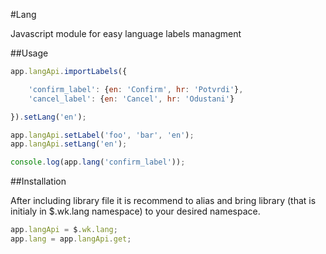 #Lang

Javascript module for easy language labels managment

##Usage
```javascript
app.langApi.importLabels({

	'confirm_label': {en: 'Confirm', hr: 'Potvrdi'},
	'cancel_label': {en: 'Cancel', hr: 'Odustani'}

}).setLang('en');

app.langApi.setLabel('foo', 'bar', 'en');
app.langApi.setLang('en');

console.log(app.lang('confirm_label'));
```

##Installation

After including library file it is recommend to alias and bring library (that is initialy in $.wk.lang namespace) to your desired namespace.
 ```javascript
 app.langApi = $.wk.lang;
 app.lang = app.langApi.get;
```

